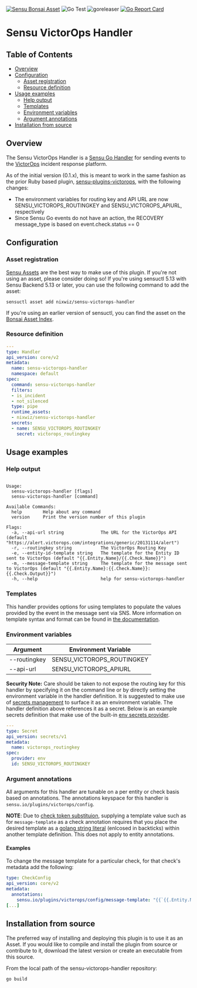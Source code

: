 [![Sensu Bonsai Asset](https://img.shields.io/badge/Bonsai-Download%20Me-brightgreen.svg?colorB=89C967&logo=sensu)](https://bonsai.sensu.io/assets/nixwiz/sensu-victorops-handler)
![Go Test](https://github.com/nixwiz/sensu-victorops-handler/workflows/Go%20Test/badge.svg)
![goreleaser](https://github.com/nixwiz/sensu-victorops-handler/workflows/goreleaser/badge.svg)
[![Go Report Card](https://goreportcard.com/badge/github.com/nixwiz/sensu-victorops-handler)](https://goreportcard.com/report/github.com/nixwiz/sensu-victorops-handler)

# Sensu VictorOps Handler

## Table of Contents
- [Overview](#overview)
- [Configuration](#configuration)
  - [Asset registration](#asset-registration)
  - [Resource definition](#resource-definition)
- [Usage examples](#usage-examples)
  - [Help output](#help-output)
  - [Templates](#templates)
  - [Environment variables](#environment-variables)
  - [Argument annotations](#argument-annotations)
- [Installation from source](#installation-from-source)

## Overview

The Sensu VictorOps Handler is a [Sensu Go Handler][6] for sending events to the
[VictorOps][11] incident response platform.

As of the initial version (0.1.x), this is meant to work in the same fashion as
the prior Ruby based plugin, [sensu-plugins-victorops][12], with the following
changes:
- The environment variables for routing key and API URL are now
SENSU_VICTOROPS_ROUTINGKEY and SENSU_VICTOROPS_APIURL, respectively
- Since Sensu Go events do not have an action, the RECOVERY message_type is
based on event.check.status == 0

## Configuration

### Asset registration

[Sensu Assets][10] are the best way to make use of this plugin. If you're not
using an asset, please consider doing so! If you're using sensuctl 5.13 with
Sensu Backend 5.13 or later, you can use the following command to add the asset:

```
sensuctl asset add nixwiz/sensu-victorops-handler
```

If you're using an earlier version of sensuctl, you can find the asset on the
[Bonsai Asset Index][13].

### Resource definition

```yml
---
type: Handler
api_version: core/v2
metadata:
  name: sensu-victorops-handler
  namespace: default
spec:
  command: sensu-victorops-handler
  filters:
  - is_incident
  - not_silenced
  type: pipe
  runtime_assets:
  - nixwiz/sensu-victorops-handler
  secrets:
  - name: SENSU_VICTOROPS_ROUTINGKEY
    secret: victorops_routingkey
```

## Usage examples

### Help output

```The Sensu Go VictorOps handler for sending notifications

Usage:
  sensu-victorops-handler [flags]
  sensu-victorops-handler [command]

Available Commands:
  help        Help about any command
  version     Print the version number of this plugin

Flags:
  -a, --api-url string              The URL for the VictorOps API (default "https://alert.victorops.com/integrations/generic/20131114/alert")
  -r, --routingkey string           The VictorOps Routing Key
  -e, --entity-id-template string   The template for the Entity ID sent to VictorOps (default "{{.Entity.Name}/{{.Check.Name}}")
  -m, --message-template string     The template for the message sent to VictorOps (default "{{.Entity.Name}:{{.Check.Name}}:{{.Check.Output}}")
  -h, --help                        help for sensu-victorops-handler
```

### Templates

This handler provides options for using templates to populate the values
provided by the event in the message sent via SNS. More information on
template syntax and format can be found in [the documentation][14].

### Environment variables

|Argument     |Environment Variable       |
|-------------|---------------------------|
|--routingkey |SENSU_VICTOROPS_ROUTINGKEY |
|--api-url    |SENSU_VICTOROPS_APIURL     |

**Security Note:** Care should be taken to not expose the routing key for this handler by specifying it
on the command line or by directly setting the environment variable in the handler definition.  It is
suggested to make use of [secrets management][17] to surface it as an environment variable.  The
handler definition above references it as a secret.  Below is an example secrets definition that make
use of the built-in [env secrets provider][18].

```yml
---
type: Secret
api_version: secrets/v1
metadata:
  name: victorops_routingkey
spec:
  provider: env
  id: SENSU_VICTOROPS_ROUTINGKEY
```

### Argument annotations

All arguments for this handler are tunable on a per entity or check basis based on annotations.  The
annotations keyspace for this handler is `sensu.io/plugins/victorops/config`.

**NOTE**: Due to [check token substituion][15], supplying a template value such
as for `message-template` as a check annotation requires that you place the
desired template as a [golang string literal][16] (enlcosed in backticks)
within another template definition.  This does not apply to entity annotations.

#### Examples

To change the message template for a particular check, for that check's metadata add the following:

```yml
type: CheckConfig
api_version: core/v2
metadata:
  annotations:
    sensu.io/plugins/victorops/config/message-template: "{{`{{.Entity.Name}}/{{.Check.Name}}: {{.Check.State}}, {{.Check.Occurrences}}`}}"
[...]
```

## Installation from source

The preferred way of installing and deploying this plugin is to use it as an
Asset. If you would like to compile and install the plugin from source or
contribute to it, download the latest version or create an executable from
this source.

From the local path of the sensu-victorops-handler repository:

```
go build
```

[2]: https://github.com/sensu-community/sensu-plugin-sdk
[3]: https://github.com/sensu-plugins/community/blob/master/PLUGIN_STYLEGUIDE.md
[4]: https://github.com/sensu-community/handler-plugin-template/blob/master/.github/workflows/release.yml
[5]: https://github.com/sensu-community/handler-plugin-template/actions
[6]: https://docs.sensu.io/sensu-go/latest/reference/handlers/
[7]: https://github.com/sensu-community/handler-plugin-template/blob/master/main.go
[8]: https://bonsai.sensu.io/
[9]: https://github.com/sensu-community/sensu-plugin-tool
[10]: https://docs.sensu.io/sensu-go/latest/reference/assets/
[11]: https://victorops.com/
[12]: https://github.com/sensu-plugins/sensu-plugins-victorops
[13]: https://bonsai.sensu.io/assets/nixwiz/sensu-victorops-handler
[14]: https://docs.sensu.io/sensu-go/latest/observability-pipeline/observe-process/handler-templates/
[15]: https://docs.sensu.io/sensu-go/latest/observability-pipeline/observe-schedule/checks/#check-token-substitution
[16]: https://golang.org/ref/spec#String_literals
[17]: https://docs.sensu.io/sensu-go/latest/guides/secrets-management/
[18]: https://docs.sensu.io/sensu-go/latest/guides/secrets-management/#use-env-for-secrets-management
